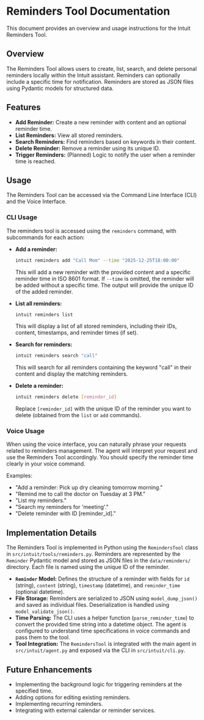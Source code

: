 # Reminders Tool Documentation

This document provides an overview and usage instructions for the Intuit Reminders Tool.

## Overview

The Reminders Tool allows users to create, list, search, and delete personal reminders locally within the Intuit assistant. Reminders can optionally include a specific time for notification. Reminders are stored as JSON files using Pydantic models for structured data.

## Features

- **Add Reminder:** Create a new reminder with content and an optional reminder time.
- **List Reminders:** View all stored reminders.
- **Search Reminders:** Find reminders based on keywords in their content.
- **Delete Reminder:** Remove a reminder using its unique ID.
- **Trigger Reminders:** (Planned) Logic to notify the user when a reminder time is reached.

## Usage

The Reminders Tool can be accessed via the Command Line Interface (CLI) and the Voice Interface.

### CLI Usage

The reminders tool is accessed using the `reminders` command, with subcommands for each action:

- **Add a reminder:**

  ```bash
  intuit reminders add "Call Mom" --time "2025-12-25T18:00:00"
  ```

  This will add a new reminder with the provided content and a specific reminder time in ISO 8601 format. If `--time` is omitted, the reminder will be added without a specific time. The output will provide the unique ID of the added reminder.

- **List all reminders:**

  ```bash
  intuit reminders list
  ```

  This will display a list of all stored reminders, including their IDs, content, timestamps, and reminder times (if set).

- **Search for reminders:**

  ```bash
  intuit reminders search "call"
  ```

  This will search for all reminders containing the keyword "call" in their content and display the matching reminders.

- **Delete a reminder:**

  ```bash
  intuit reminders delete [reminder_id]
  ```

  Replace `[reminder_id]` with the unique ID of the reminder you want to delete (obtained from the `list` or `add` commands).

### Voice Usage

When using the voice interface, you can naturally phrase your requests related to reminders management. The agent will interpret your request and use the Reminders Tool accordingly. You should specify the reminder time clearly in your voice command.

Examples:

- "Add a reminder: Pick up dry cleaning tomorrow morning."
- "Remind me to call the doctor on Tuesday at 3 PM."
- "List my reminders."
- "Search my reminders for 'meeting'."
- "Delete reminder with ID [reminder_id]."

## Implementation Details

The Reminders Tool is implemented in Python using the `RemindersTool` class in `src/intuit/tools/reminders.py`. Reminders are represented by the `Reminder` Pydantic model and stored as JSON files in the `data/reminders/` directory. Each file is named using the unique ID of the reminder.

- **`Reminder` Model:** Defines the structure of a reminder with fields for `id` (string), `content` (string), `timestamp` (datetime), and `reminder_time` (optional datetime).
- **File Storage:** Reminders are serialized to JSON using `model_dump_json()` and saved as individual files. Deserialization is handled using `model_validate_json()`.
- **Time Parsing:** The CLI uses a helper function (`parse_reminder_time`) to convert the provided time string into a datetime object. The agent is configured to understand time specifications in voice commands and pass them to the tool.
- **Tool Integration:** The `RemindersTool` is integrated with the main agent in `src/intuit/agent.py` and exposed via the CLI in `src/intuit/cli.py`.

## Future Enhancements

- Implementing the background logic for triggering reminders at the specified time.
- Adding options for editing existing reminders.
- Implementing recurring reminders.
- Integrating with external calendar or reminder services.
